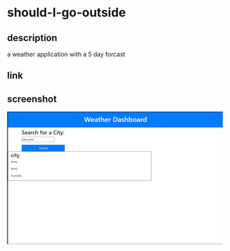 # should-I-go-outside

## description
a weather application with a 5 day forcast

## link

## screenshot
![](assets/images/Screenshot%202022-10-25%20233901.jpg)